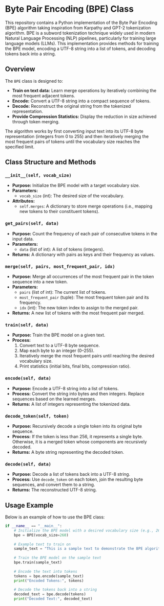 # Byte Pair Encoding (BPE) Class

This repository contains a Python implementation of the Byte Pair Encoding (BPE) algorithm taking inspiration from Karpathy and GPT-2 tokenization algorithm. BPE is a subword tokenization technique widely used in modern Natural Language Processing (NLP) pipelines, particularly for training large language models (LLMs). This implementation provides methods for training the BPE model, encoding a UTF-8 string into a list of tokens, and decoding tokens back into a string.

## Overview

The `BPE` class is designed to:
- **Train on text data:** Learn merge operations by iteratively combining the most frequent adjacent tokens.
- **Encode:** Convert a UTF-8 string into a compact sequence of tokens.
- **Decode:** Reconstruct the original string from the tokenized representation.
- **Provide Compression Statistics:** Display the reduction in size achieved through token merging.

The algorithm works by first converting input text into its UTF-8 byte representation (integers from 0 to 255) and then iteratively merging the most frequent pairs of tokens until the vocabulary size reaches the specified limit.

## Class Structure and Methods

### `__init__(self, vocab_size)`
- **Purpose:** Initialize the BPE model with a target vocabulary size.
- **Parameters:**
  - `vocab_size` (int): The desired size of the vocabulary.
- **Attributes:**
  - `self.merges`: A dictionary to store merge operations (i.e., mapping new tokens to their constituent tokens).

### `get_pairs(self, data)`
- **Purpose:** Count the frequency of each pair of consecutive tokens in the input data.
- **Parameters:**
  - `data` (list of int): A list of tokens (integers).
- **Returns:** A dictionary with pairs as keys and their frequency as values.

### `merge(self, pairs, most_frequent_pair, idx)`
- **Purpose:** Merge all occurrences of the most frequent pair in the token sequence into a new token.
- **Parameters:**
  - `pairs` (list of int): The current list of tokens.
  - `most_frequent_pair` (tuple): The most frequent token pair and its frequency.
  - `idx` (int): The new token index to assign to the merged pair.
- **Returns:** A new list of tokens with the most frequent pair merged.

### `train(self, data)`
- **Purpose:** Train the BPE model on a given text.
- **Process:**
  1. Convert text to a UTF-8 byte sequence.
  2. Map each byte to an integer (0–255).
  3. Iteratively merge the most frequent pairs until reaching the desired vocabulary size.
  4. Print statistics (initial bits, final bits, compression ratio).

### `encode(self, data)`
- **Purpose:** Encode a UTF-8 string into a list of tokens.
- **Process:** Convert the string into bytes and then integers. Replace sequences based on the learned merges.
- **Returns:** A list of integers representing the tokenized data.

### `decode_token(self, token)`
- **Purpose:** Recursively decode a single token into its original byte sequence.
- **Process:** If the token is less than 256, it represents a single byte. Otherwise, it is a merged token whose components are recursively decoded.
- **Returns:** A byte string representing the decoded token.

### `decode(self, data)`
- **Purpose:** Decode a list of tokens back into a UTF-8 string.
- **Process:** Use `decode_token` on each token, join the resulting byte sequences, and convert them to a string.
- **Returns:** The reconstructed UTF-8 string.

## Usage Example

Below is an example of how to use the BPE class:

```python
if __name__ == "__main__":
    # Initialize the BPE model with a desired vocabulary size (e.g., 260)
    bpe = BPE(vocab_size=260)
    
    # Example text to train on
    sample_text = "This is a sample text to demonstrate the BPE algorithm. It compresses data by merging frequent token pairs."
    
    # Train the BPE model on the sample text
    bpe.train(sample_text)
    
    # Encode the text into tokens
    tokens = bpe.encode(sample_text)
    print("Encoded Tokens:", tokens)
    
    # Decode the tokens back into a string
    decoded_text = bpe.decode(tokens)
    print("Decoded Text:", decoded_text)
